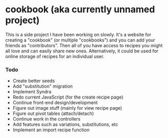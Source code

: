 # cookbook (aka currently unnamed project)

This is a side project I have been working on slowly. It's a website for creating a "cookbook" (or multiple "cookbooks") and you can add your friends as "contributors". Then all of you have access to recipes you might all love and can easily share new ones. Alternatively, it could be used for online storage of recipes for an individual user.

### Todo
- Create better seeds
- Add "substitution" migration
- Implement Syndra
- Redo current JavaScript (for the create recipe page)
- Continue front-end design/development
- Figure out image stuff (mainly for view recipe page)
- Figure out pivot tables (attach/detach)
- Continue work in the controllers
- Add features such as variations, substitutions, etc
- Implement an import recipe function

